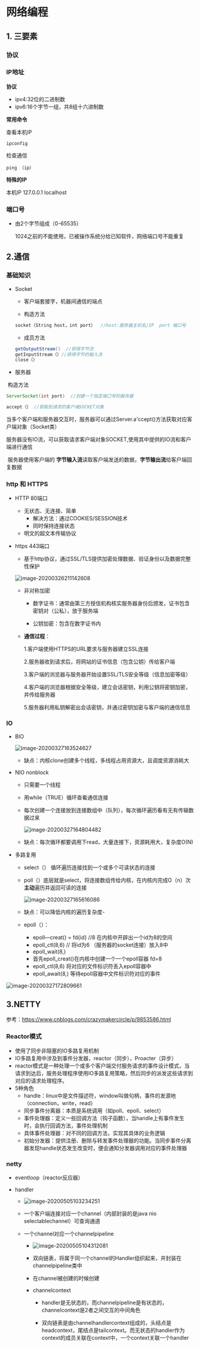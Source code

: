 # 网络编程

## 1.  三要素

### 协议

### IP地址

**协议**

 - ipv4:32位的二进制数
 - ipv6:16个字节一组，共8组十六进制数

**常用命令**

查看本机IP

~~~ 
ipconfig
~~~

检查通信

~~~ 
ping （ip）
~~~

**特殊的IP**

本机IP 127.0.0.1   	localhost

### 端口号

- 由2个字节组成（0-65535）

  1024之前的不能使用，已被操作系统分给已知软件，网络端口号不能重复



## 2.通信

### 基础知识

- Socket

  - 客户端套接字，机器间通信的端点

  - 构造方法  

  ~~~ java
  socket（String host，int port）  //host:服务器主机名/IP  port 端口号
  ~~~

  - 成员方法

  ~~~ java
  getOutputStream()  //获得字节流
  getInputStream（）//获得字节的输入流
  close（）
  ~~~

- 服务器

​       构造方法

~~~ java
ServerSocket(int port)  //创建一个指定端口号的服务器
~~~

~~~ java
accept（） //获取到请求的客户端SOCKET对象
~~~

​		当多个客户端和服务器交互时，服务器可以通过Server.a'ccept()方法获取对应客户端对象（Socket类）

​        服务器没有IO流，可以获取请求客户端对象SOCKET,使用其中提供的IO流和客户端进行通信

​	    服务器使用客户端的 **字节输入流**读取客户端发送的数据，**字节输出流**给客户端回复数据



### http 和 HTTPS

- HTTP 80端口

  - 无状态、无连接、简单
    - 解决方法：通过COOKIES/SESSION技术
    - 同时保持连接状态
  - 明文的超文本传输协议

- https  443端口

  -  基于http协议，通过SSL/TLS提供加密处理数据、验证身份以及数据完整性保护

    ![image-20200326211142608](C:\Users\jinxin\AppData\Roaming\Typora\typora-user-images\image-20200326211142608.png)

  - 非对称加密

    - 数字证书：通常由第三方授信机构核实服务器身份后颁发，证书包含密钥对（公私），放于服务端

    - 公钥加密：包含在数字证书内

    

  - **通信过程**：

    1.客户端使用HTTPS的URL要求与服务器建立SSL连接

    2.服务器收到请求后，将网站的证书信息（包含公钥）传给客户端

    3.客户端的浏览器与服务器开始设置SSL/TLS安全等级（信息加密等级）

    4.客户端的浏览器根据安全等级，建立会话密钥，利用公钥将密钥加密，并传给服务器

    5.服务器利用私钥解密出会话密钥，并通过密钥加密与客户端的通信信息

    

### IO

- BIO

  ![image-20200327163524627](C:\Users\金鑫\AppData\Roaming\Typora\typora-user-images\image-20200327163524627.png)

  - 缺点：内核clone创建多个线程，多线程占用资源大，且调度资源消耗大

- NIO nonblock

  - 只需要一个线程

  - 用while（TRUE）循环查看通信连接

  - 每次创建一个连接放到连接数组中（队列），每次循环遍历看有无有传输数据过来

    ![image-20200327164804482](C:\Users\jinxin\AppData\Roaming\Typora\typora-user-images\image-20200327164804482.png)

  - 缺点：每次循环都要调用下read，大量连接下，资源耗用大，复杂度O(N)

- 多路复用

  - select（）  循环遍历连接找到一个或多个可读状态的连接

  - poll（）底层就是select，将连接数组传给内核，在内核内完成O（n）次**主动**遍历并返回可读的连接

    ![image-20200327165616086](C:\Users\jinxin\AppData\Roaming\Typora\typora-user-images\image-20200327165616086.png)

  - 缺点：可以降低内核的遍历复杂度- 

  - epoll（）：

    - epoll—creat()   =  fd{id} //8   在内核中开辟出一个id为8的空间
    - epoll_ctl(8,6)    //  将id为6 （服务器的socket连接）放入8中
    - epoll_wait(8,)
    - 首先epoll_creat()在内核中创建一个一个epoll容器 fd=8
    - epoll_ctl(8,6) 将对应的文件标识符丢入epoll容器中
    - epoll_await(8,)  等待epoll容器中文件标识符对应的事件

![image-20200327172809661](C:\Users\jinxin\AppData\Roaming\Typora\typora-user-images\image-20200327172809661.png)

## 3.NETTY

参考：https://www.cnblogs.com/crazymakercircle/p/9853586.html

### Reactor模式

- 使用了同步非阻塞的IO多路复用机制
- IO多路复用中涉及到事件分发器，reactor（同步），Proacter（异步）
- reactor模式是一种处理一个或多个客户端交付服务请求的事件设计模式，当请求到达后，服务处理程序使用IO多路复用策略，然后同步的派发这些请求到对应的请求处理程序。
- 5种角色
  - handle：linux中是文件描述符，window叫做句柄，事件的发源地（connection，write，read）
  - 同步事件分离器：本质是系统调用（如poll、epoll、select）
  - 事件处理器：定义一些回调方法（钩子函数），当handle上有事件发生时，会执行回调方法，事件处理机制
  - 具体事件处理器：对不同的回调方法，实现其具体的业务逻辑
  - 初始分发器：提供注册、删除与转发事件处理器的功能。当同步事件分离器发现handle状态发生改变时，便会通知分发器调用对应的事件处理器

### netty

- eventloop（reactor反应器）

- handler

  - ![image-20200505103234251](C:\Users\jinxin\AppData\Roaming\Typora\typora-user-images\image-20200505103234251.png)

  - 一个客户端连接对应一个channel（内部封装的是java nio selectablechannel）可查询通道

  - 一个channel对应一个channelpipeline

    - ![image-20200505104312081](C:\Users\jinxin\AppData\Roaming\Typora\typora-user-images\image-20200505104312081.png)
    - 双向链表，将属于同一个channel的Handler组织起来，并封装在channelpipeline类中
    - 在channel被创建的时候创建

    - channelcontext

      - handler是无状态的，而channelpipeline是有状态的，channelcontext是2者之间交互的中间角色

      - 双向链表是由channelhandlercontext组成的，头结点是headcontext，尾结点是tailcontext。而无状态的handler作为context的成员关联在context中，一个context关联一个handler



